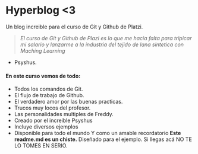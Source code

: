 # Hyperblog <3
Un blog increible para el curso de Git y Github de Platzi.

> *El curso de Git y Github de Plazi es lo que me hacia falta para tripicar mi salario y lanzarme a la industria del tejido de lana sintetica con Maching Learning*
- Psyshus.

#### En este curso vemos de todo:

- Todos los comandos de Git.
- El flujo de trabajo de Github.
- El verdadero amor por las buenas practicas.
- Trucos muy locos del profesor.
- Las personalidades multiples de Freddy.
- Creado por el increible Psyshus
- Incluye diversos ejemplos 
- Disponible para todo el mundo
Y como un amable recordatorio **Este readme.md es un chiste.** Diseñado para el ejemplo. Si llegas acá NO TE LO TOMES EN SERIO.